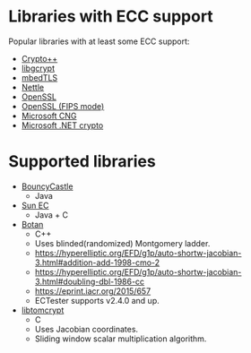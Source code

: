 ---
---
# Libraries with ECC support

Popular libraries with at least some ECC support:

 - [Crypto++](https://cryptopp.com/)
 - [libgcrypt](https://www.gnupg.org/related_software/libgcrypt/)
 - [mbedTLS](https://tls.mbed.org/)
 - [Nettle](http://www.lysator.liu.se/~nisse/nettle/)
 - [OpenSSL](https://www.openssl.org/)
 - [OpenSSL (FIPS mode)](https://www.openssl.org/docs/fipsnotes.html)
 - [Microsoft CNG](https://msdn.microsoft.com/en-us/library/windows/desktop/aa376210(v=vs.85).aspx)
 - [Microsoft .NET crypto](https://docs.microsoft.com/en-us/dotnet/standard/security/cryptography-model)
 
# Supported libraries

 - [BouncyCastle](https://bouncycastle.org/java.html)
    - Java
 - [Sun EC](https://docs.oracle.com/javase/7/docs/technotes/guides/security/SunProviders.html#SunEC)
    - Java + C
 - [Botan](https://botan.randombit.net/)
    - C++
    - Uses blinded(randomized) Montgomery ladder.
    - <https://hyperelliptic.org/EFD/g1p/auto-shortw-jacobian-3.html#addition-add-1998-cmo-2>
    - <https://hyperelliptic.org/EFD/g1p/auto-shortw-jacobian-3.html#doubling-dbl-1986-cc>
    - <https://eprint.iacr.org/2015/657>
    - ECTester supports v2.4.0 and up.
 - [libtomcrypt](http://www.libtom.net/LibTomCrypt/)
    - C
    - Uses Jacobian coordinates.
    - Sliding window scalar multiplication algorithm.
